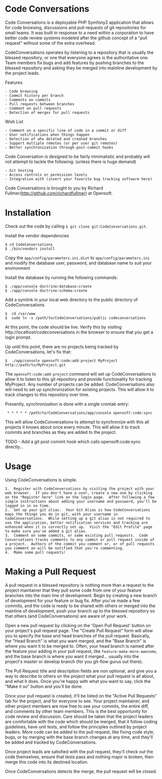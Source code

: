 Code Conversations
==================

Code Conversations is a deployable PHP Symfony2 application that allows for code browsing, discussions and pull requests of git repositories for small teams.  It was built in response to a need within a corporation to have better code review systems modeled after the github concept of a "pull request" without some of the extra overhead.

CodeConversations operates by listening to a repository that is usually the blessed repository, or one that everyone agrees is the authoritative one.  Team members fix bugs and add features by pushing branches to the blessed repository and asking they be merged into mainline development by the project leads.

Features

	- Code browsing
	- Commit history per branch
	- Comments on commits
	- Pull requests between branches
	- Comment on pull requests
	- Detection of merges for pull requests

Wish List

	- Comment on a specific line of code in a commit or diff
	- User notifications when things happen
	- Detection of who deleted and created branches
	- Support multiple remotes (or per user git remotes)
	- Better synchronization through post-commit hooks
	
Code Conversation is designed to be fairly minimalistic and probably will not attempt to tackle the following: (unless there is huge demand)

	- Git hosting
	- Access controls or permission levels
	- Integration with (insert your favorite bug tracking software here)
	
Code Conversations is brought to you by Richard Fullmer(http://github.com/richardfullmer) at Opensoft.
	
Installation
=============

Check out the code by calling `$ git clone git:CodeConversations.git`.

Install the vendor dependencies 

	$ cd CodeConversations
	$ ./bin/vendors install
	
Copy the `app/config/parameters.ini.dist` to `app/config/parameters.ini` and modify the database user, password, and database name to suit your environment

Install the database by running the following commands:

	$ ./app/console doctrine:database:create
	$ ./app/console doctrine:schema:create
	
Add a symlink in your local web directory to the public directory of CodeConversations

	$  cd /var/www
	$  sudo ln -s /path/to/CodeConversations/public codeconversations
	
At this point, the code should be live.  Verify this by visiting http://localhost/codeconversations in the browser to ensure that you get a login prompt.

Up until this point, there are no projects being tracked by CodeConversations, let's fix that:

	$  ./app/console opensoft:code:add-project MyProject http://path/to/MyProject.git
	
The `opensoft:code:add-project` command will set up CodeConversations to allow it to listen to this git repository and provide functionality for tracking MyProject. Any number of projects can be added. CodeConversations also will need to set up synchronization for existing projects.  This will allow it to track changes to this repository over time.  

Presently, synchronization is done with a single crontab entry:

     * * * * * /path/to/CodeConversations/app/console opensoft:code:sync

This will allow CodeConversations to attempt to synchronize with this all projects it knows about once every minute.  This will allow it to track commits and branches as they are added to the project.

TODO - Add a git post commit hook which calls opensoft:code:sync directly...

Usage
=====

Using CodeConversations is simple.

	1.  Register with CodeConversations by visiting the project with your web browser.  If you don't have a user, create a new one by clicking on the "Register here" link on the login page.  After following a few simple instructions about adding your username and password, you'll be logged in in no time.
	2.  Set up your git alias.  Your Git Alias is how CodeConversations maps the things you do in git, with your username in CodeConversations.  While setting up a git alias is not required to use the application, better notification services and tracking are enhanced when it is correctly set up.  Visit the "Edit Profile" page to make sure you've added a git alias.
	3.  Comment on some commits, or some existing pull requests.  Code Conversations tracks comments to any commit or pull request inside of a project.  Authors of the commit you comment or, or of pull requests you comment on will be notified that you're commenting.
	4.  Make some pull requests!
	
Making a Pull Request
=====================

A pull request in a blessed repository is nothing more than a request to the project maintainer that they pull some code from one of your feature branches into the main line of development.  Begin by creating a new branch of development for your feature or bug fix.  After you've made a few commits, and the code is ready to be shared with others or merged into the mainline of development, push your branch up to the blessed repository so that others (and CodeConversations) are aware of your work.

Open a new pull request by clicking on the 'Open Pull Request' button on your project's pull request page.  The "Create Pull Request" form will allow you to specify the base and head branches of the pull request.  Basically, the "Head Branch" is what you want merged, and the "Base Branch" is where you want it to be merged to.  Often, your head branch is named after the feature your adding in your pull request, like `feature-make-more-awesome`, and the base branch is where you want it merged... usually into the project's master or develop branch (for you git-flow gurus out there).  

The Pull Request title and description fields are non optional, and give you a way to describe to others on the project what your pull request is all about, and what it does.  Once you're happy with what you want to say, click the "Make it so" button and you'll be done.

Once your pull request is created, it'll be listed on the "Active Pull Requests" tab for the project, and for everyone to see.  Your project maintainer, and other project members are now free to see your commits, the entire diff, and comments by other team members.  This is the best opportunity for code review and discussion.  Care should be taken that the project leaders are comfortable with the code which should be merged, that it follow coding guidelines, have unit tests, and follow the principles outlined by project leaders.  More code can be added to the pull request, like fixing code style, bugs, or by merging with the base branch changes at any time, and they'll be added and tracked by CodeConversations.

Once project leads are satisfied with the pull request, they'll check out the code themselves, ensure that tests pass and nothing major is broken, then merge this code into its destined location.

Once CodeConversations detects the merge, the pull request will be closed.


